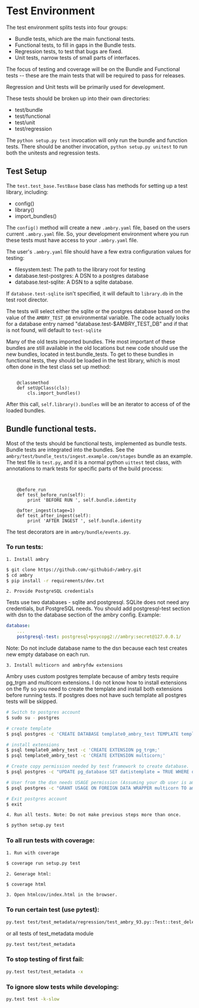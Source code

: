
# Test Environment

The test environment splits tests into four groups: 

- Bundle tests, which are the main functional tests.
- Functional tests, to fill in gaps in the Bundle tests.
- Regression tests, to test that bugs are fixed.
- Unit tests, narrow tests of small parts of interfaces.

The focus of testing and coverage will be on the Bundle and Functional tests -- these are the main tests that will be 
required to pass for releases. 

Regression and Unit tests will be primarily used for development. 

These tests should be broken up into their own directories:

* test/bundle
* test/functional
* test/unit
* test/regression

The `python setup.py test` invocation will only run the bundle and function tests. There should be another invocation, 
`python setup.py unitest` to run both the unitests and regression tests. 

## Test Setup

The `test.test_base.TestBase` base class has methods for setting up a test library, including:

 * config()
 * library()
 * import_bundles()
 
 The `config()` method will create a new `.ambry.yaml` file, based on the users current `.ambry.yaml` file. So, your 
 development environment where you run these tests must have access to your `.ambry.yaml` file. 
 
 The user's `.ambry.yaml` file should have a few extra configuration values for testing: 
 
 * filesystem.test: The path to the library root for testing
 * database.test-postgres: A DSN to a postgres database
 * database.test-sqlite: A DSN to a sqlite database. 
 
 If `database.test-sqlite` isn't specified, it will default to `library.db` in the test root director. 
 
 The tests will select either the sqlite or the postgres database based on the value of the `AMBRY_TEST_DB` 
 environmental variable. The code actually looks for a database entry named "database.test-$AMBRY_TEST_DB" and if 
 that is not found, will default to `test-sqlite`
 
 Many of the old tests imported bundles. THe most important of these bundles are still available in the old locations
 but new code should use the new bundles, located in test.bundle_tests. To get to these bundles in functional tests, 
 they should be loaded in the test library, which is most often done in the test class  set up method: 
 
```class Test(TestBase):

    @classmethod
    def setUpClass(cls):
        cls.import_bundles()
```
 
After this call, `self.library().bundles` will be an iterator to access of of the loaded bundles. 

## Bundle functional tests. 

Most of the tests should be functional tests, implemented as bundle tests. Bundle tests are integrated into the
bundles. See the `ambry/test/bundle_tests/ingest.example.com/stages` bundle as an example. The test file is `test.py`, 
and it is a normal python `uittest` test class, with annotations to mark tests for specific parts of the build process:

```class Test(BundleTest):


    @before_run
    def test_before_run(self):
        print 'BEFORE RUN ', self.bundle.identity

    @after_ingest(stage=1)
    def test_after_ingest(self):
        print 'AFTER INGEST ', self.bundle.identity
```

The  test decorators are in `ambry/bundle/events.py`.

### To run tests:
    1. Install ambry
```bash
$ git clone https://github.com/<githubid>/ambry.git
$ cd ambry
$ pip install -r requirements/dev.txt
```

    2. Provide PostgreSQL credentials
Tests use two databases - sqlite and postgresql. SQLite does not need any credentials, but PostgreSQL needs. You should add postgresql-test section with dsn to the database section of the ambry config. Example:
```yaml
database:
    ...
    postgresql-test: postgresql+psycopg2://ambry:secret@127.0.0.1/
```
Note: Do not include database name to the dsn because each test creates new empty database on each run.

    3. Install multicorn and ambryfdw extensions
Ambry uses custom postgres template because of ambry tests require pg_trgm and multicorn extensions. I do not know how to install extensions on the fly so you need to create the template and install both extensions before running tests. If postgres does not have such template all postgres tests will be skipped.
```bash
# Switch to postgres account
$ sudo su - postgres

# create template
$ psql postgres -c 'CREATE DATABASE template0_ambry_test TEMPLATE template0;'

# install extensions
$ psql template0_ambry_test -c 'CREATE EXTENSION pg_trgm;'
$ psql template0_ambry_test -c 'CREATE EXTENSION multicorn;'

# Create copy permission needed by test framework to create database.
$ psql postgres -c "UPDATE pg_database SET datistemplate = TRUE WHERE datname='template0_ambry_test';"

# User from the dsn needs USAGE permission (Assuming your db user is ambry)
$ psql postgres -c "GRANT USAGE ON FOREIGN DATA WRAPPER multicorn TO ambry;"

# Exit postgres account
$ exit
```

    4. Run all tests. Note: Do not make previous steps more than once.
```bash
$ python setup.py test
```

### To all run tests with coverage:

    1. Run with coverage
```bash
$ coverage run setup.py test
```
    2. Generage html:
```bash
$ coverage html
```
    3. Open htmlcov/index.html in the browser.

### To run certain test (use pytest):
```bash
py.test test/test_metadata/regression/test_ambry_93.py::Test::test_deletes_removed_keys_from_db
```
or all tests of test_metadata module
```bash
py.test test/test_metadata
```

### To stop testing of first fail:
```bash
py.test test/test_metadata -x
```

### To ignore slow tests while developing:
```bash
py.test test -k-slow
```

